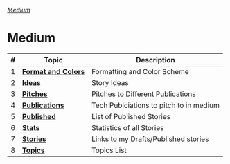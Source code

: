 _[Medium](../README.md)_

# **Medium**

| #   | Topic                                           | Description                             |
| --- | ----------------------------------------------- | --------------------------------------- |
| 1   | [**Format and Colors**](./Formatting&Colors.md) | Formatting and Color Scheme             |
| 2   | [**Ideas**](./Ideas.md)                         | Story Ideas                             |
| 3   | [**Pitches**](./Pitches.md)                     | Pitches to Different Publications       |
| 4   | [**Publications**](./Publications.md)           | Tech Publciations to pitch to in medium |
| 5   | [**Published**](./Published.md)                 | List of Published Stories               |
| 6   | [**Stats**](./Stats.md)                         | Statistics of all Stories               |
| 7   | [**Stories**](./Stories.md)                     | Links to my Drafts/Published stories    |
| 8   | [**Topics**](./Topics.md)                       | Topics List                             |
